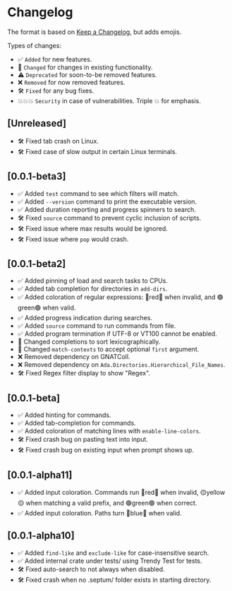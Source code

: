 # Changelog

The format is based on [Keep a Changelog](https://keepachangelog.com/en/1.0.0/),
but adds emojis.

Types of changes:

- ✅ `Added` for new features.
- 🔄 `Changed` for changes in existing functionality.
- ⚠️ `Deprecated` for soon-to-be removed features.
- ❌ `Removed` for now removed features.
- 🛠️ `Fixed` for any bug fixes.
- 💥💥💥 `Security` in case of vulnerabilities. Triple 💥 for emphasis.

## [Unreleased]

- 🛠️ Fixed tab crash on Linux.
- 🛠️ Fixed case of slow output in certain Linux terminals.

## [0.0.1-beta3]

- ✅ Added `test` command to see which filters will match.
- ✅ Added `--version` command to print the executable version.
- ✅ Added duration reporting and progress spinners to search.
- 🛠️ Fixed `source` command to prevent cyclic inclusion of scripts.
- 🛠️ Fixed issue where max results would be ignored.
- 🛠️ Fixed issue where `pop` would crash.

## [0.0.1-beta2]

- ✅ Added pinning of load and search tasks to CPUs.
- ✅ Added tab completion for directories in `add-dirs`.
- ✅ Added coloration of regular expressions: 🔴red🔴 when invalid, and 🟢green🟢 when valid.
- ✅ Added progress indication during searches.
- ✅ Added `source` command to run commands from file.
- ✅ Added program termination if UTF-8 or VT100 cannot be enabled.
- 🔄 Changed completions to sort lexicographically.
- 🔄 Changed `match-contexts` to accept optional `first` argument.
- ❌ Removed dependency on GNATColl.
- ❌ Removed dependency on `Ada.Directories.Hierarchical_File_Names`.
- 🛠️ Fixed Regex filter display to show "Regex".

## [0.0.1-beta]

- ✅ Added hinting for commands.
- ✅ Added tab-completion for commands.
- ✅ Added coloration of matching lines with `enable-line-colors`.
- 🛠️ Fixed crash bug on pasting text into input.
- 🛠️ Fixed crash bug on existing input when prompt shows up.

## [0.0.1-alpha11]

- ✅ Added input coloration. Commands run 🔴red🔴 when invalid, 🟡yellow🟡 when matching a valid prefix, and 🟢green🟢 when correct.
- ✅ Added input coloration. Paths turn 🔵blue🔵 when valid.

## [0.0.1-alpha10]

- ✅ Added `find-like` and `exclude-like` for case-insensitive search.
- ✅ Added internal crate under tests/ using Trendy Test for tests.
- 🛠️ Fixed auto-search to not always when disabled.
- 🛠️ Fixed crash when no .septum/ folder exists in starting directory.
